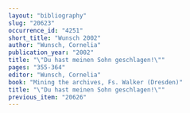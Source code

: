 ```yaml
---
layout: "bibliography"
slug: "20623"
occurrence_id: "4251"
short_title: "Wunsch 2002"
author: "Wunsch, Cornelia"
publication_year: "2002"
title: "\"Du hast meinen Sohn geschlagen!\""
pages: "355-364"
editor: "Wunsch, Cornelia"
book: "Mining the archives, Fs. Walker (Dresden)"
title: "\"Du hast meinen Sohn geschlagen!\""
previous_item: "20626"
---
```

